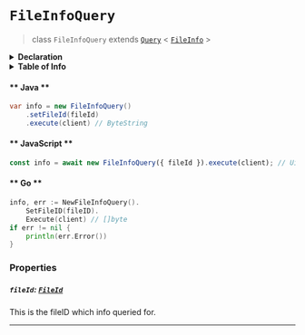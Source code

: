 # `FileInfoQuery`

> class `FileInfoQuery` extends [`Query`](reference/core/Query.md) < [`FileInfo`](reference/file/FileInfo.md) >

<details>
<summary><b>Declaration</b></summary>

```typescript
class FileInfoQuery extends Query<FileInfo> {
    /* property */ fileId?: FileId;
}
```

</details>

<details>
<summary><b>Table of Info</b></summary>



| Item | Java | JavaScript | Go
| - | - | - | - |
| [`fileId`](#fileid-fileid) | ✅ | ✅ | ✅

</details>

<!-- tabs:start -->

#### ** Java **

```java
var info = new FileInfoQuery()
    .setFileId(fileId)
    .execute(client) // ByteString
```

#### ** JavaScript **

```javascript
const info = await new FileInfoQuery({ fileId }).execute(client); // Uint8Array
```

#### ** Go **

```go
info, err := NewFileInfoQuery().
    SetFileID(fileID).
    Execute(client) // []byte
if err != nil {
    println(err.Error())
}
```

<!-- tabs:end -->

### Properties

##### `fileId`: [`FileId`](reference/file/FileId.md)

This is the fileID which info queried for.

---
